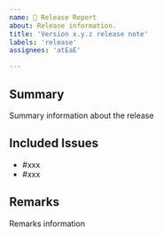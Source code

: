 ```yaml
---
name: 📌 Release Report
about: Release information.
title: 'Version x.y.z release note'
labels: 'release'
assignees: 'atEaE'

---
```


## Summary
Summary information about the release  

## Included Issues
- #xxx
- #xxx

## Remarks
Remarks information
